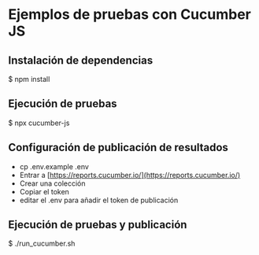 # Ejemplos de pruebas con Cucumber JS
## Instalación de dependencias
$ npm install
## Ejecución de pruebas
$ npx cucumber-js
## Configuración de publicación de resultados
* cp .env.example .env
* Entrar a [https://reports.cucumber.io/](https://reports.cucumber.io/)
* Crear una colección
* Copiar el token
* editar el .env para añadir el token de publicación
## Ejecución de pruebas y publicación
$  ./run_cucumber.sh
